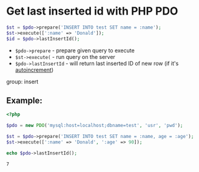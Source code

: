 # Get last inserted id with PHP PDO

```php
$st = $pdo->prepare('INSERT INTO test SET name = :name');
$st->execute([':name' => 'Donald']);
$id = $pdo->lastInsertId();
```

- `$pdo->prepare` - prepare given query to execute
- `$st->execute(` - run query on the server
- `$pdo->lastInsertId` - will return last inserted ID of new row (if it's [autoincrement](https://dev.mysql.com/doc/refman/8.0/en/example-auto-increment.html))

group: insert

## Example: 
```php
<?php

$pdo = new PDO('mysql:host=localhost;dbname=test', 'usr', 'pwd');

$st = $pdo->prepare('INSERT INTO test SET name = :name, age = :age');
$st->execute([':name' => 'Donald', ':age' => 90]);

echo $pdo->lastInsertId();
```
```
7
```

